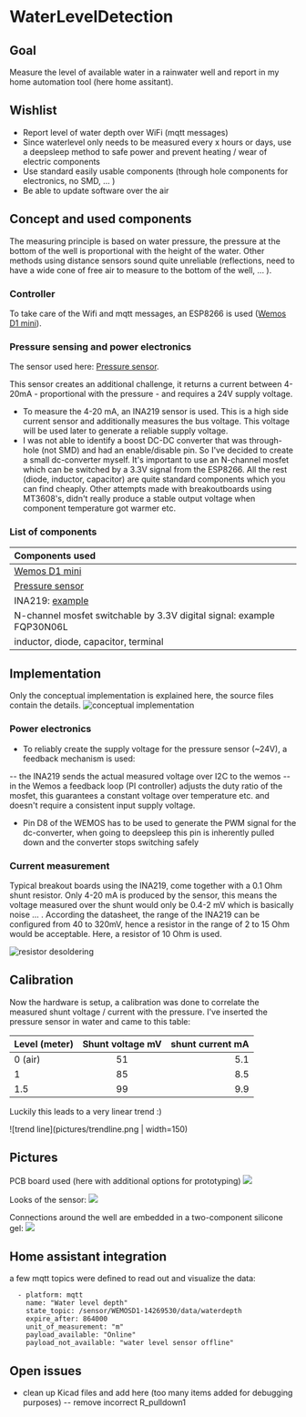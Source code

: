 # WaterLevelDetection

## Goal

Measure the level of available water in a rainwater well and report in my home automation tool (here home assitant).

## Wishlist

- Report level of water depth over WiFi (mqtt messages) 
- Since waterlevel only needs to be measured every x hours or days, use a deepsleep method to safe power and prevent heating / wear of electric components
- Use standard easily usable components (through hole components for electronics, no SMD, ... )
- Be able to update software over the air

## Concept and used components

The measuring principle is based on water pressure, the pressure at the bottom of the well is proportional with the height of the water. Other methods using distance sensors sound quite unreliable (reflections, need to have a wide cone of free air to measure to the bottom of the well, ... ).

### Controller
To take care of the Wifi and mqtt messages, an ESP8266 is used ([Wemos D1 mini](https://www.banggood.com/Geekcreit-D1-mini-V2_2_0-WIFI-Internet-Development-Board-Based-ESP8266-4MB-FLASH-ESP-12S-Chip-p-1143874.html?cur_warehouse=CN&rmmds=search&p=ET150713234951201708&custlinkid=1551683)).

### Pressure sensing and power electronics
The sensor used here: [Pressure sensor](https://www.banggood.com/Submersible-Water-Level-Transmitter-Level-Transducer-Sensor-0-5mH2O-6m-Cable-p-1146896.html?rmmds=myorder&cur_warehouse=CN&p=ET150713234951201708&custlinkid=1551677).

This sensor creates an additional challenge, it returns a current between 4-20mA - proportional with the pressure - and requires a 24V supply voltage. 

- To measure the 4-20 mA, an INA219 sensor is used. This is a high side current sensor and additionally measures the bus voltage. This voltage will be used later to generate a reliable supply voltage.
- I was not able to identify a boost DC-DC converter that was through-hole (not SMD) and had an enable/disable pin. So I've decided to create a small dc-converter myself. It's important to use an N-channel mosfet which can be switched by a 3.3V signal from the ESP8266. All the rest (diode, inductor, capacitor) are quite standard components which you can find cheaply.
Other attempts made with breakoutboards using MT3608's, didn't really produce a stable output voltage when  component temperature got warmer etc.

### List of components
| Components used      | 
| :------------- | 
|  [Wemos D1 mini](https://www.banggood.com/Geekcreit-D1-mini-V2_2_0-WIFI-Internet-Development-Board-Based-ESP8266-4MB-FLASH-ESP-12S-Chip-p-1143874.html?cur_warehouse=CN&rmmds=search&p=ET150713234951201708&custlinkid=1551683)| 
| [Pressure sensor](https://www.banggood.com/Submersible-Water-Level-Transmitter-Level-Transducer-Sensor-0-5mH2O-6m-Cable-p-1146896.html?rmmds=myorder&cur_warehouse=CN&p=ET150713234951201708&custlinkid=1551677) | 
| INA219: [example](https://nl.aliexpress.com/item/4000330275495.html?spm=a2g0s.9042311.0.0.28c74c4d10PHbJ) |
| N-channel mosfet switchable by 3.3V digital signal: example FQP30N06L |
| inductor, diode, capacitor, terminal |

## Implementation

Only the conceptual implementation is explained here, the source files contain the details.
![conceptual implementation](concept.svg)
<!-- {{< figure src="concept.svg" title="PCB water level" height="200">}} -->


### Power electronics

- To reliably create the supply voltage for the pressure sensor (~24V), a feedback mechanism is used:

-- the INA219 sends the actual measured voltage over I2C to the wemos
-- in the Wemos a feedback loop (PI controller) adjusts the duty ratio of the mosfet, this guarantees a constant voltage over temperature etc. and doesn't require a consistent input supply voltage.
- Pin D8 of the WEMOS has to be used to generate the PWM signal for the dc-converter, when going to deepsleep this pin is inherently pulled down and the converter stops switching safely

### Current measurement
Typical breakout boards using the INA219, come together with a 0.1 Ohm shunt resistor.
Only 4-20 mA is produced by the sensor, this means the voltage measured over the shunt would only be 0.4-2 mV which is basically noise ... .
According the datasheet, the range of the INA219 can be configured from 40 to 320mV, hence a resistor in the range of 2 to 15 Ohm would be acceptable. Here, a resistor of 10 Ohm is used.

![resistor desoldering](pictures/INA219.png)

## Calibration

Now the hardware is setup, a calibration was done to correlate the measured shunt voltage / current with the pressure.
I've inserted the pressure sensor in water and came to this table:

| Level (meter)       | Shunt voltage mV     | shunt current mA     |
| :------------- | :----------: | -----------: |
|  0 (air) | 51   | 5.1    |
| 1   | 85 | 8.5 | 
| 1.5   | 99 | 9.9 | 

Luckily this leads to a very linear trend :)


![trend line](pictures/trendline.png | width=150)


## Pictures

PCB board used (here with additional options for prototyping)
![](pictures/PCB.jpg)


Looks of the sensor:
![](pictures/sensor.jpg)


Connections around the well are embedded in a two-component silicone gel:
![](pictures/potting.jpg)

## Home assistant integration

a few mqtt topics were defined to read out and visualize the data:
```
  - platform: mqtt
    name: "Water level depth"
    state_topic: /sensor/WEMOSD1-14269530/data/waterdepth
    expire_after: 864000
    unit_of_measurement: "m"
    payload_available: "Online"
    payload_not_available: "water level sensor offline"
```

## Open issues

- clean up Kicad files and add here (too many items added for debugging purposes)
-- remove incorrect R_pulldown1
